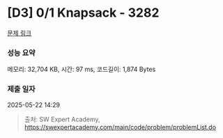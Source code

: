 # [D3] 0/1 Knapsack - 3282 

[문제 링크](https://swexpertacademy.com/main/code/problem/problemDetail.do?contestProbId=AWBJAVpqrzQDFAWr) 

### 성능 요약

메모리: 32,704 KB, 시간: 97 ms, 코드길이: 1,874 Bytes

### 제출 일자

2025-05-22 14:29



> 출처: SW Expert Academy, https://swexpertacademy.com/main/code/problem/problemList.do